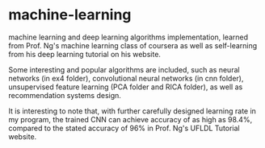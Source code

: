 # machine-learning
machine learning and deep learning algorithms implementation, learned from Prof. Ng's machine learning class of coursera as well as self-learning from his  deep learning tutorial on his website. 

Some interesting and popular algorithms are included, such as neural networks (in ex4 folder), convolutional neural networks (in cnn folder), unsupervised feature learning (PCA folder and RICA folder), as well as recommendation systems design.

It is interesting to note that, with further carefully designed learning rate in my program, the trained CNN can achieve accuracy of as high as 98.4%, compared to the stated accuracy of 96%  in Prof. Ng's UFLDL Tutorial website. 
